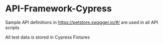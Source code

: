 # API-Framework-Cypress

Sample API definitions in https://petstore.swagger.io/#/ are used in all API scripts

All test data is stored in Cypress Fixtures
